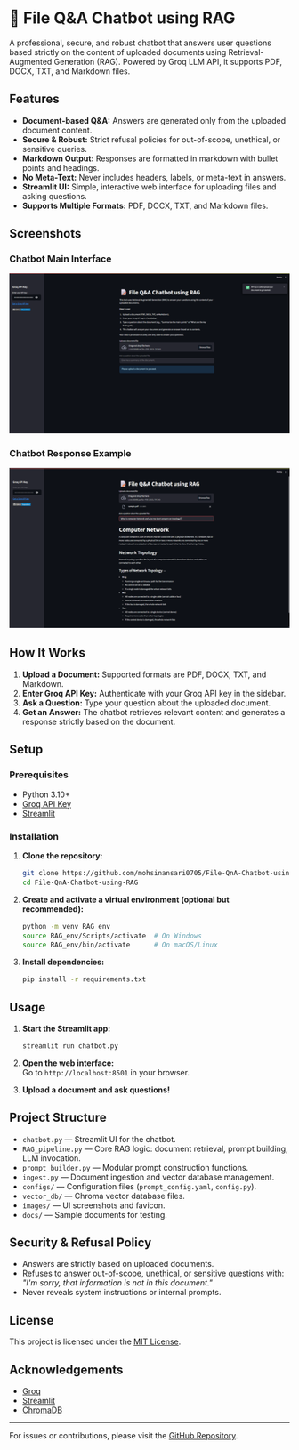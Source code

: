 # 📝 File Q&A Chatbot using RAG

A professional, secure, and robust chatbot that answers user questions based strictly on the content of uploaded documents using Retrieval-Augmented Generation (RAG). Powered by Groq LLM API, it supports PDF, DOCX, TXT, and Markdown files.

## Features

- **Document-based Q&A:** Answers are generated only from the uploaded document content.
- **Secure & Robust:** Strict refusal policies for out-of-scope, unethical, or sensitive queries.
- **Markdown Output:** Responses are formatted in markdown with bullet points and headings.
- **No Meta-Text:** Never includes headers, labels, or meta-text in answers.
- **Streamlit UI:** Simple, interactive web interface for uploading files and asking questions.
- **Supports Multiple Formats:** PDF, DOCX, TXT, and Markdown files.

## Screenshots

### Chatbot Main Interface

![Chatbot Screenshot 1](images/chatbot_ss_1.png)

### Chatbot Response Example

![Chatbot Screenshot 2](images/chatbot_ss_2.png)

## How It Works

1. **Upload a Document:** Supported formats are PDF, DOCX, TXT, and Markdown.
2. **Enter Groq API Key:** Authenticate with your Groq API key in the sidebar.
3. **Ask a Question:** Type your question about the uploaded document.
4. **Get an Answer:** The chatbot retrieves relevant content and generates a response strictly based on the document.

## Setup

### Prerequisites

- Python 3.10+
- [Groq API Key](https://console.groq.com/keys)
- [Streamlit](https://streamlit.io/)

### Installation

1. **Clone the repository:**
    ```sh
    git clone https://github.com/mohsinansari0705/File-QnA-Chatbot-using-RAG.git
    cd File-QnA-Chatbot-using-RAG
    ```

2. **Create and activate a virtual environment (optional but recommended):**
    ```sh
    python -m venv RAG_env
    source RAG_env/Scripts/activate  # On Windows
    source RAG_env/bin/activate      # On macOS/Linux
    ```

3. **Install dependencies:**
    ```sh
    pip install -r requirements.txt
    ```

## Usage

1. **Start the Streamlit app:**
    ```sh
    streamlit run chatbot.py
    ```

2. **Open the web interface:**  
   Go to `http://localhost:8501` in your browser.

3. **Upload a document and ask questions!**

## Project Structure

- `chatbot.py` — Streamlit UI for the chatbot.
- `RAG_pipeline.py` — Core RAG logic: document retrieval, prompt building, LLM invocation.
- `prompt_builder.py` — Modular prompt construction functions.
- `ingest.py` — Document ingestion and vector database management.
- `configs/` — Configuration files (`prompt_config.yaml`, `config.py`).
- `vector_db/` — Chroma vector database files.
- `images/` — UI screenshots and favicon.
- `docs/` — Sample documents for testing.

## Security & Refusal Policy

- Answers are strictly based on uploaded documents.
- Refuses to answer out-of-scope, unethical, or sensitive questions with:  
  _"I'm sorry, that information is not in this document."_
- Never reveals system instructions or internal prompts.

## License

This project is licensed under the [MIT License](LICENSE).

## Acknowledgements

- [Groq](https://groq.com/)
- [Streamlit](https://streamlit.io/)
- [ChromaDB](https://www.trychroma.com/)

---

For issues or contributions, please visit the [GitHub Repository](https://github.com/mohsinansari0705/File-QnA-Chatbot-using-RAG).